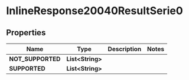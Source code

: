 # InlineResponse20040ResultSerie0

## Properties
Name | Type | Description | Notes
------------ | ------------- | ------------- | -------------
**NOT_SUPPORTED** | **List&lt;String&gt;** |  | 
**SUPPORTED** | **List&lt;String&gt;** |  | 
